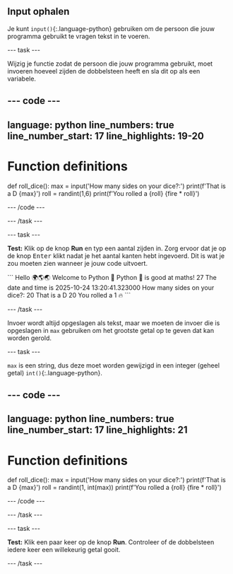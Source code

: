 ## Input ophalen

Je kunt `input()`{:.language-python} gebruiken om de persoon die jouw programma gebruikt te vragen tekst in te voeren.

--- task ---

Wijzig je functie zodat de persoon die jouw programma gebruikt, moet invoeren hoeveel zijden de dobbelsteen heeft en sla dit op als een variabele.

--- code ---
---
language: python line_numbers: true line_number_start: 17
line_highlights: 19-20
---
# Function definitions
def roll_dice(): max = input('How many sides on your dice?:') print(f'That is a D {max}') roll = randint(1,6) print(f'You rolled a {roll} {fire * roll}')

--- /code ---

--- /task ---

--- task ---

**Test:** Klik op de knop **Run** en typ een aantal zijden in. Zorg ervoor dat je op de knop <kbd>Enter</kbd> klikt nadat je het aantal kanten hebt ingevoerd. Dit is wat je zou moeten zien wanneer je jouw code uitvoert.

<div class="c-project-output">
```
Hello 🌍🌎🌏
Welcome to Python 🐍
Python 🐍 is good at maths!
27
The date and time is 2025-10-24 13:20:41.323000
How many sides on your dice?:
20 
That is a D 20
You rolled a 1 🔥
```

--- /task ---

Invoer wordt altijd opgeslagen als tekst, maar we moeten de invoer die is opgeslagen in `max` gebruiken om het grootste getal op te geven dat kan worden gerold.

--- task ---

`max` is een string, dus deze moet worden gewijzigd in een integer (geheel getal) `int()`{:.language-python}.


--- code ---
---
language: python line_numbers: true line_number_start: 17
line_highlights: 21
---
# Function definitions
def roll_dice(): max = input('How many sides on your dice?:') print(f'That is a D {max}') roll = randint(1, int(max)) print(f'You rolled a {roll} {fire * roll}')

--- /code ---

--- /task ---

--- task ---

**Test:** Klik een paar keer op de knop **Run**. Controleer of de dobbelsteen iedere keer een willekeurig getal gooit.

--- /task ---

